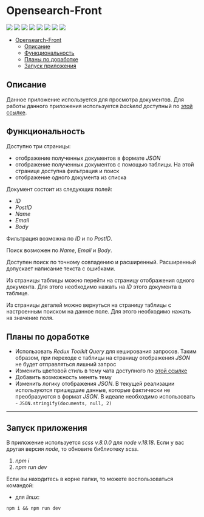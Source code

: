 # Opensearch-Front

![](https://shields.io/badge/-SCSS-C76494)
![](https://shields.io/badge/-JavaScript-yellow)
![](https://shields.io/badge/-React.JS-05D9FF)
![](https://shields.io/badge/-TypeScript-2D79C7)
![](https://shields.io/badge/-ESLint-4A31C3)
![](https://shields.io/badge/-Redux-764ABC)
![](https://shields.io/badge/-Redux_Toolkit-764ABC)
![](https://shields.io/badge/-Material_UI-1E7FE0)

- [Opensearch-Front](#opensearch-front)
  - [Описание](#описание)
  - [Функциональность](#функциональность)
  - [Планы по доработке](#планы-по-доработке)
  - [Запуск приложения](#запуск-приложения)

## Описание

Данное приложение используется для просмотра документов. Для работы данного приложения используется *backend* доступный по [этой ссылке](https://github.com/tyt34/search-back). 

## Функциональность

Доступно три страницы:

- отображение полученных документов в формате *JSON*
- отображение полученных документов с помощью таблицы. На этой странице доступна фильтрация и поиск 
- отображение одного документа из списка

Документ состоит из следующих полей:

- *ID*
- *PostID*
- *Name*
- *Email*
- *Body*
  
Фильтрация возможна по *ID* и по *PostID*. 

Поиск возможен по *Name*, *Email* и *Body*. 

Доступен поиск по точному совпадению и расширенный. Расширенный допускает написание текста с ошибками. 

Из страницы таблицы можно перейти на страницу отображения одного документа. Для этого необходимо нажать на *ID* этого документа в таблице.

Из страницы деталей можно вернуться на страницу таблицы с настроенным поиском на данное поле. Для этого необходимо нажать на значение поля. 

## Планы по доработке

- Использовать *Redux Toolkit Query* для кеширования запросов. Таким образом, при переходе с таблицы на страницу отображения *JSON* не будет отправляться лишний запрос
- Изменить цветовой стиль в тему чата доступного по [этой ссылке](https://github.com/tyt34/chat-react-js)
- Добавить возможность менять тему
- Изменить логику отображения *JSON*. В текущей реализации используются пришедшие данные, которые фактически не преобразуются в формат *JSON*. В идеале необходимо использовать - `JSON.stringify(documents, null, 2)`

<tr>
    <hr>
</tr>

## Запуск приложения

В приложение используется *scss* *v.8.0.0* для *node* *v.18.18*. Если у вас другая версия *node*, то обновите библиотеку *scss*.
1. *npm i*
2. *npm run dev*

Если вы находитесь в корне папки, то можете воспользоваться командой: 

- для *linux*:
  
```
npm i && npm run dev
```